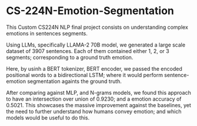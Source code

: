 # CS-224N-Emotion-Segmentation
This Custom CS224N NLP final project consists on understanding complex emotions in sentences segments.

Using LLMs, specifically LLAMA-2 70B model, we generated a large scale dataset of 3907 sentences. Each of them
contained either 1, 2, or 3 segments; corresponding to a ground truth emotion.

Here, by usinh a BERT tokenizer, BERT encoder, we passed the encoded positional words to a bidirectional LSTM; where
it would perform sentence-emotion segmentation againts the ground truth. 

After comparing against MLP, and N-grams models, we found this approach to have an intersection over union of 0.9230; 
and a emotion accuracy of 0.5021. This showcases the massive improvement against the baselines, yet the need to further
understand how humans convey emotion; and which models would be useful to do this.
